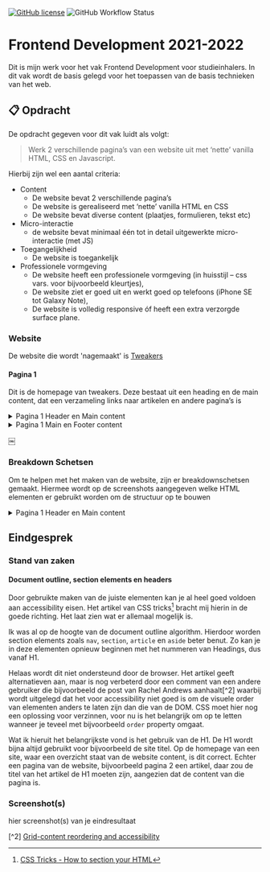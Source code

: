 [![GitHub license](https://img.shields.io/github/license/iSirThijs/CMD-Frontend-Development-2021-2022?style=for-the-badge)](https://github.com/iSirThijs/CMD-Frontend-Development-2021-2022/blob/main/LICENSE)
![GitHub Workflow Status](https://img.shields.io/github/workflow/status/iSirThijs/CMD-Frontend-Development-2021-2022/CodeStyle?label=Development%20Code%20Style&logo=Github&style=for-the-badge)

# Frontend Development 2021-2022

Dit is mijn werk voor het vak Frontend Development voor studieinhalers. In dit vak wordt de basis gelegd voor het toepassen van de basis technieken van het web.

## 📋 Opdracht

De opdracht gegeven voor dit vak luidt als volgt:

> Werk 2 verschillende pagina’s van een website uit met ‘nette’ vanilla HTML, CSS en Javascript.

Hierbij zijn wel een aantal criteria:

- Content
  - De website bevat 2 verschillende pagina’s
  - De website is gerealiseerd met ‘nette’ vanilla HTML en CSS
  - De website bevat diverse content (plaatjes, formulieren, tekst etc)
- Micro-interactie
  - de website bevat minimaal één tot in detail uitgewerkte micro-interactie (met JS)
- Toegangelijkheid
  - De website is toegankelijk
- Professionele vormgeving
  - De website heeft een professionele vormgeving (in huisstijl – css vars. voor bijvoorbeeld kleurtjes),
  - De website ziet er goed uit en werkt goed op telefoons (iPhone SE tot Galaxy Note),
  - De website is volledig responsive óf heeft een extra verzorgde surface plane.

### Website

De website die wordt 'nagemaakt' is [Tweakers](tweakers.net)

#### Pagina 1

Dit is de homepage van tweakers. Deze bestaat uit een heading en de main content, dat een verzameling links naar artikelen en andere pagina’s is 

<details> 
<summary>Pagina 1 Header en Main content</summary>
	<img src="images/README/tweakers-page1-header-main.png" width="375px" alt="de homepage main content en footer van tweakers">
</details>

<details> 
<summary>Pagina 1 Main en Footer content</summary>
	<img src="images/README/tweakers-page1-main-footer.png" width="375px" alt="de homepage main content en footer van tweakers">
</details>

￼
<!-- 
#### Pagina 2
<details> 
<summary>Pagina 2 Header en Main content</summary>
	<img src="images/README/tweakers-page2-header-main.png" width="375px" alt="een artikelpagina op tweakers">
</details>
-->

### Breakdown Schetsen
Om te helpen met het maken van de website, zijn er breakdownschetsen gemaakt. Hiermee wordt op de screenshots aangegeven welke HTML elementen er gebruikt worden om de structuur op te bouwen

<details> 
<summary>Pagina 1 Header en Main content</summary>
	<img src="images/README/breakdown-page1-header-main.png" width="375px" alt="de homepage main content en footer van tweakers">
</details>


## Eindgesprek

### Stand van zaken

#### Document outline, section elements en headers
Door gebruikte maken van de juiste elementen kan je al heel goed voldoen aan accessibility eisen. Het artikel van CSS tricks[^1] bracht mij hierin in de goede richting. Het laat zien wat er allemaal mogelijk is.

Ik was al op de hoogte van de document outline algorithm. Hierdoor worden section elements zoals `nav`, `section`, `article` en `aside` beter benut. Zo kan je in deze elementen opnieuw beginnen met het nummeren van Headings, dus vanaf H1. 

Helaas wordt dit niet ondersteund door de browser. Het artikel geeft alternatieven aan, maar is nog verbeterd door een comment van een andere gebruiker die bijvoorbeeld de post van Rachel Andrews aanhaalt[^2] waarbij wordt uitgelegd dat het voor accessibility niet goed is om de visuele order van elementen anders te laten zijn dan die van de DOM. CSS moet hier nog een oplossing voor verzinnen, voor nu is het belangrijk om op te letten wanneer je teveel met bijvoorbeeld `order` property omgaat. 

Wat ik hieruit het belangrijkste vond is het gebruik van de H1. De H1 wordt bijna altijd gebruikt voor bijvoorbeeld de site titel. Op de homepage van een site, waar een overzicht staat van de website content, is dit correct. Echter een pagina van de website, bijvoorbeeld pagina 2 een artikel, daar zou de titel van het artikel de H1 moeten zijn, aangezien dat de content van die pagina is. 

### Screenshot(s)

hier screenshot(s) van je eindresultaat

[^1]: [CSS Tricks - How to section your HTML](https://css-tricks.com/how-to-section-your-html/)

[^2] [Grid-content reordering and accessibility](https://rachelandrew.co.uk/archives/2019/06/04/grid-content-re-ordering-and-accessibility/)